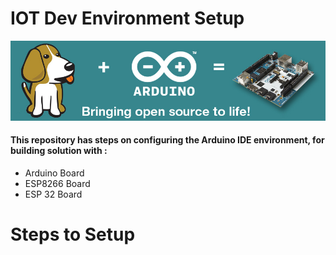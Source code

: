 # IOT Dev Environment Setup
![Arduino](https://github.com/khanasif1/IOT-Dev-Environment-Setup/blob/main/images/Banner7_Arduino.png)
#### This repository has steps on configuring the Arduino IDE environment, for building solution with :
* Arduino Board
* ESP8266 Board
* ESP 32 Board

# Steps to Setup